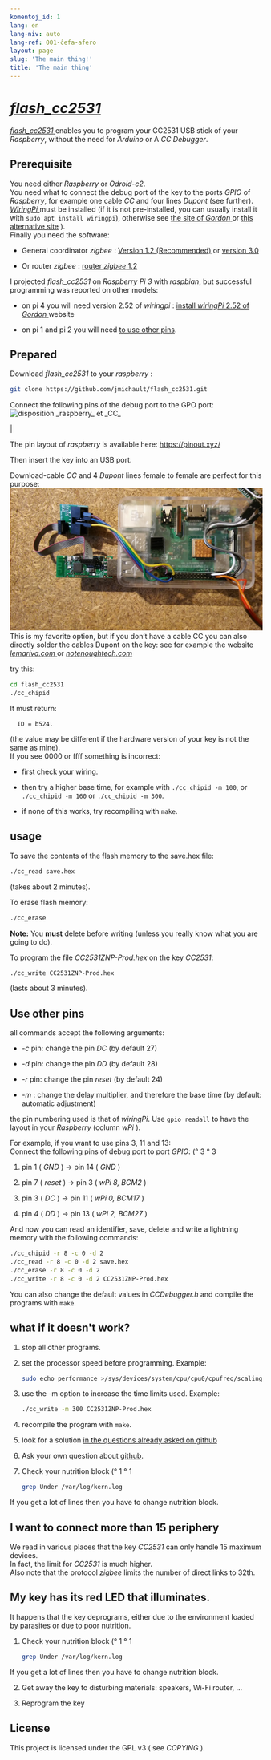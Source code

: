 ```yaml
---
komentoj_id: 1
lang: en
lang-niv: auto
lang-ref: 001-ĉefa-afero
layout: page
slug: 'The main thing!'
title: 'The main thing'
---
```


# [ _flash\_cc2531_ ](https://github.com/jmichault/flash_cc2531)
 [ _flash\_cc2531_ ](https://github.com/jmichault/flash_cc2531) enables you to program your CC2531 USB stick of your _Raspberry_, without the need for _Arduino_ or A _CC Debugger_.  

## Prerequisite
You need either _Raspberry_ or _Odroid-c2_.  
You need what to connect the debug port of the key to the ports _GPIO_ of _Raspberry_, for example one cable _CC_ and four lines _Dupont_ (see further).   
[ _WiringPi_ ](http://wiringpi.com/) must be installed \(if it is not pre-installed, you can usually install it with `sudo apt install wiringpi`), otherwise see [the site of _Gordon_ ](http://wiringpi.com/) or [this alternative site](https://github.com/WiringPi/WiringPi) \).  
Finally you need the software:

* General coordinator _zigbee_ : [ Version 1.2 (Recommended)](https://github.com/Koenkk/Z-Stack-firmware/raw/master/coordinator/Z-Stack_Home_1.2/bin/default/) or [version 3.0](https://github.com/Koenkk/Z-Stack-firmware/tree/master/coordinator/Z-Stack_3.0.x/bin)


* Or router _zigbee_ : [router _zigbee_ 1.2](https://github.com/Koenkk/Z-Stack-firmware/tree/master/router/CC2531/bin)



I projected _flash\_cc2531_ on _Raspberry Pi 3_ with _raspbian_, but successful programming was reported on other models:

 * on pi 4 you will need version 2.52 of _wiringpi_ :  [install _wiringPi_ 2.52 of _Gordon_ ](http://wiringpi.com/wiringpi-updated-to-2-52-for-the-raspberry-pi-4b/)website


 * on pi 1 and pi 2 you will need [to use other pins](#uzi_aliajn_pinglojn).



## Prepared

Download _flash\_cc2531_ to your _raspberry_ :
```bash
git clone https://github.com/jmichault/flash_cc2531.git
```

Connect the following pins of the debug port to the GPO port:
![](/public/raspberry-cc.png "disposition _raspberry_ et _CC_") 

|  

The pin layout of _raspberry_ is available here: <https://pinout.xyz/>


Then insert the key into an USB port.  

Download-cable _CC_ and 4 _Dupont_ lines female to female are perfect for this purpose:
![stick and _raspberry_ ](https://github.com/jmichault/files/raw/master/Raspberry-CC2531.jpg)
This is my favorite option, but if you don’t have a cable CC you can also directly solder the cables Dupont on the key: see for example the website [ _lemariva.com_ ](https://lemariva.com/blog/2019/08/zigbee-flashing-cc2531-using-raspberry-pi-without-cc-debugger) or [ _notenoughtech.com_ ](https://notenoughtech.com/home-automation/flashing-cc2531-without-cc-debugger )


try this:
```bash
cd flash_cc2531
./cc_chipid
```
It must return:
```
  ID = b524.
```
(the value may be different if the hardware version of your key is not the same as mine).  
If you see 0000 or ffff something is incorrect:

 * first check your wiring.


 * then try a higher base time, for example with `./cc_chipid -m 100`, or `./cc_chipid -m 160` or `./cc_chipid -m 300`.


 * if none of this works, try recompiling with `make`.



## usage
To save the contents of the flash memory to the save.hex file:
```bash
./cc_read save.hex
```
(takes about 2 minutes).  

To erase flash memory:
```bash
./cc_erase
```
**Note:** You **must** delete before writing (unless you really know what you are going to do).

To program the file _CC2531ZNP-Prod.hex_ on the key _CC2531_:
```bash
./cc_write CC2531ZNP-Prod.hex
```
(lasts about 3 minutes).

<a id="uzi_aliajn_pinglojn"></a>

## Use other pins

all commands accept the following arguments:

 * _-c_ pin: change the pin _DC_ (by default 27)


 * _-d_ pin: change the pin _DD_ (by default 28)


 * _-r_ pin: change the pin _reset_ (by default 24)


 * _-m_ : change the delay multiplier, and therefore the base time (by default: automatic adjustment)



the pin numbering used is that of _wiringPi_. Use `gpio readall` to have the layout in your _Raspberry_ (column _wPi_ ).

For example, if you want to use pins 3, 11 and 13:  
Connect the following pins of debug port to port _GPIO_: (° 3 ° 3

 1. pin 1 ( _GND_ ) -> pin 14 ( _GND_ )


 2. pin 7 ( _reset_ ) -> pin 3 ( _wPi 8, BCM2_ )


 3. pin 3 ( _DC_ ) -> pin 11 ( _wPi 0, BCM17_ )


 4. pin 4 ( _DD_ ) -> pin 13 ( _wPi 2, BCM27_ )



And now you can read an identifier, save, delete and write a lightning memory with the following commands:
```bash
./cc_chipid -r 8 -c 0 -d 2
./cc_read -r 8 -c 0 -d 2 save.hex
./cc_erase -r 8 -c 0 -d 2
./cc_write -r 8 -c 0 -d 2 CC2531ZNP-Prod.hex
```

You can also change the default values ​​in _CCDebugger.h_ and compile the programs with `make`.

## what if it doesn't work?

1. stop all other programs.


2. set the processor speed before programming. Example:



   ```bash
   sudo echo performance >/sys/devices/system/cpu/cpu0/cpufreq/scaling_governor
   ```
3. use the -m option to increase the time limits used. Example:



   ```bash
   ./cc_write -m 300 CC2531ZNP-Prod.hex
   ```
4. recompile the program with `make`.



5. look for a solution [in the questions already asked on github](https://github.com/jmichault/flash_cc2531/issues?q=is%3Aissue)



6. Ask your own question about [github](https://github.com/jmichault/flash_cc2531/issues/new/choose).



7. Check your nutrition block (° 1 ° 1


    
   ```bash
   grep Under /var/log/kern.log
   ```
If you get a lot of lines then you have to change nutrition block.  

## I want to connect more than 15 periphery
We read in various places that the key _CC2531_ can only handle 15 maximum devices.   
In fact, the limit for _CC2531_ is much higher.   
Also note that the protocol _zigbee_ limits the number of direct links to 32th.  

## My key has its red LED that illuminates.
It happens that the key deprograms, either due to the environment loaded by parasites or due to poor nutrition.  

1. Check your nutrition block (° 1 ° 1


    
   ```bash
   grep Under /var/log/kern.log
   ```
If you get a lot of lines then you have to change nutrition block.  

2. Get away the key to disturbing materials: speakers, Wi-Fi router, ...



3. Reprogram the key


 


## License

This project is licensed under the GPL v3 ( see _COPYING_ ).
